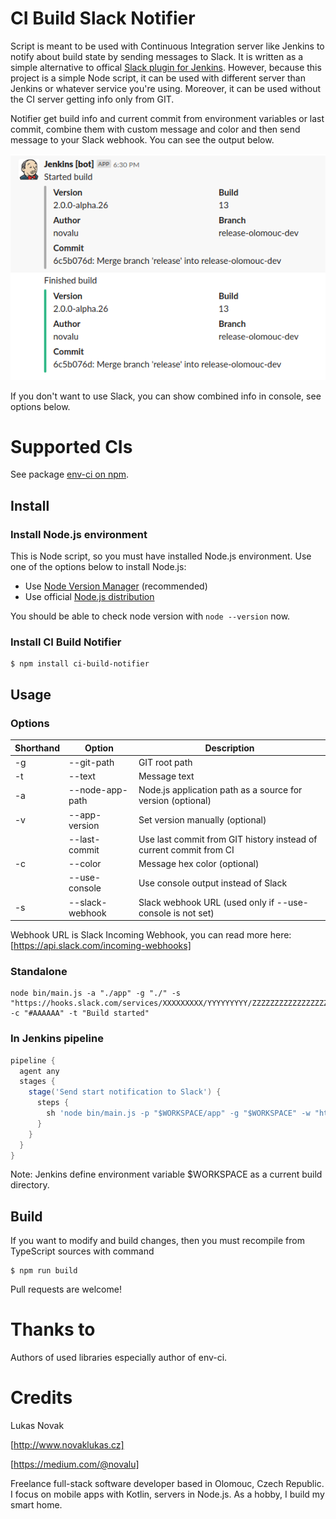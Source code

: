 # CI Build Slack Notifier

Script is meant to be used with Continuous Integration server like Jenkins to notify about build state by sending messages to Slack. It is written as a simple alternative to offical [Slack plugin for Jenkins](https://github.com/jenkinsci/slack-plugin). However, because this project is a simple Node script, it can be used with different server than Jenkins or whatever service you're using. Moreover, it can be used without the CI server getting info only from GIT.

Notifier get build info and current commit from environment variables or last commit, combine them with custom message and color and then send message to your Slack webhook. You can see the output below.

![Slack screenshot](https://raw.githubusercontent.com/novalu/ci-build-notifier/master/assets/slack-screenshot.png)

If you don't want to use Slack, you can show combined info in console, see options below.

# Supported CIs

See package [env-ci on npm](https://www.npmjs.com/package/env-ci).

## Install

### Install Node.js environment

This is Node script, so you must have installed Node.js environment. Use one of the options below to install Node.js:

* Use [Node Version Manager](https://github.com/nvm-sh/nvm) (recommended)
* Use official [Node.js distribution](https://nodejs.org/en/) 

You should be able to check node version with `node --version` now.

### Install CI Build Notifier

```shell script
$ npm install ci-build-notifier
```

## Usage

### Options

| Shorthand | Option | Description  |
| ------------- |-------------| -----|
| -g | --git-path | GIT root path |
| -t | --text | Message text |
| -a | --node-app-path | Node.js application path as a source for version (optional) |
| -v | --app-version | Set version manually (optional) |
| | --last-commit | Use last commit from GIT history instead of current commit from CI |
| -c | --color | Message hex color (optional) |
| | --use-console | Use console output instead of Slack |
| -s | --slack-webhook | Slack webhook URL (used only if --use-console is not set) |

Webhook URL is Slack Incoming Webhook, you can read more here: [https://api.slack.com/incoming-webhooks]

### Standalone

```shell script
node bin/main.js -a "./app" -g "./" -s "https://hooks.slack.com/services/XXXXXXXXX/YYYYYYYYY/ZZZZZZZZZZZZZZZZZZZZZZZZ" -c "#AAAAAA" -t "Build started"
```

### In Jenkins pipeline

```groovy
pipeline {
  agent any
  stages {
    stage('Send start notification to Slack') {
      steps {
        sh 'node bin/main.js -p "$WORKSPACE/app" -g "$WORKSPACE" -w "https://hooks.slack.com/services/XXXXXXXXX/YYYYYYYYY/ZZZZZZZZZZZZZZZZZZZZZZZZ" -c "#AAAAAA" -t "Build started"'
      }
    }
  }
}
```

Note: Jenkins define environment variable $WORKSPACE as a current build directory.

## Build

If you want to modify and build changes, then you must recompile from TypeScript sources with command

```
$ npm run build
```

Pull requests are welcome!

# Thanks to

Authors of used libraries especially author of env-ci.

# Credits

Lukas Novak

[http://www.novaklukas.cz]

[https://medium.com/@novalu]

Freelance full-stack software developer based in Olomouc, Czech Republic. I focus on mobile apps with Kotlin, servers in Node.js. As a hobby, I build my smart home.